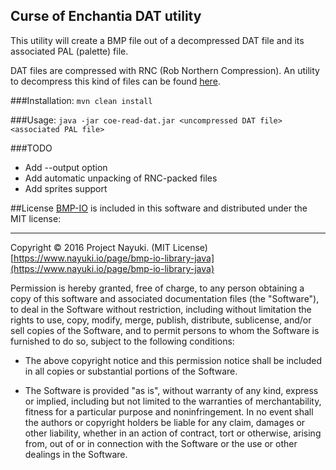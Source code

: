 Curse of Enchantia DAT utility
---
This utility will create a BMP file out of a decompressed DAT file and its associated PAL (palette) file.

DAT files are compressed with RNC (Rob Northern Compression). An utility to decompress this kind of files can be found [here](https://github.com/lab313ru/rnc_propack_source).

###Installation:
`mvn clean install`

###Usage:
`java -jar coe-read-dat.jar <uncompressed DAT file> <associated PAL file>`

###TODO
- Add --output option
- Add automatic unpacking of RNC-packed files
- Add sprites support

##License
[BMP-IO](https://github.com/nayuki/BMP-IO) is included in this software and distributed under the MIT license:

-------

Copyright © 2016 Project Nayuki. (MIT License)  
[https://www.nayuki.io/page/bmp-io-library-java](https://www.nayuki.io/page/bmp-io-library-java)

Permission is hereby granted, free of charge, to any person obtaining a copy of
this software and associated documentation files (the "Software"), to deal in
the Software without restriction, including without limitation the rights to
use, copy, modify, merge, publish, distribute, sublicense, and/or sell copies of
the Software, and to permit persons to whom the Software is furnished to do so,
subject to the following conditions:

* The above copyright notice and this permission notice shall be included in
  all copies or substantial portions of the Software.

* The Software is provided "as is", without warranty of any kind, express or
  implied, including but not limited to the warranties of merchantability,
  fitness for a particular purpose and noninfringement. In no event shall the
  authors or copyright holders be liable for any claim, damages or other
  liability, whether in an action of contract, tort or otherwise, arising from,
  out of or in connection with the Software or the use or other dealings in the
  Software.